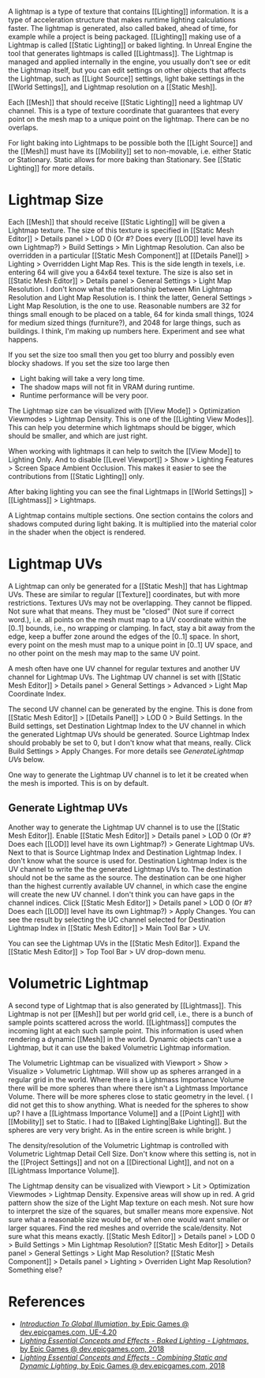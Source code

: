A lightmap is a type of texture that contains [[Lighting]] information.
It is a type of acceleration structure that makes runtime lighting calculations faster.
The lightmap is generated, also called baked, ahead of time, for example while a project is being packaged.
[[Lighting]] making use of a Lightmap is called [[Static Lighting]] or baked lighting.
In Unreal Engine the tool that generates lightmaps is called [[Lightmass]].
The Lightmap is managed and applied internally in the engine, you usually don't see or edit the Lightmap itself,
but you can edit settings on other objects that affects the Lightmap, such as [[Light Source]] settings, light bake settings in the [[World Settings]], and Lightmap resolution on a [[Static Mesh]].

Each [[Mesh]] that should receive [[Static Lighting]] need a lightmap UV channel.
This is a type of texture coordinate that guarantees that every point on the mesh map to a unique point on the lightmap.
There can be no overlaps.

For light baking into Lightmaps to be possible both the [[Light Source]] and the [[Mesh]] must have its [[Mobility]] set to non-movable, i.e. either Static or Stationary.
Static allows for more baking than Stationary.
See [[Static Lighting]] for more details.

# Lightmap Size

Each [[Mesh]] that should receive [[Static Lighting]] will be given a Lightmap texture.
The size of this texture is specified in [[Static Mesh Editor]] > Details panel > LOD 0 (Or #? Does every [[LOD]] level have its own Lightmap?) > Build Settings > Min Lightmap Resolution.
Can also be overridden in a particular [[Static Mesh Component]] at [[Details Panel]] > Lighting > Overridden Light Map Res.
This is the side length in texels, i.e. entering 64 will give you a 64x64 texel texture.
The size is also set in [[Static Mesh Editor]] > Details panel > General Settings > Light Map Resolution.
I don't know what the relationship between Min Lightmap Resolution and Light Map Resolution is.
I think the latter, General Settings > Light Map Resolution, is the one to use.
Reasonable numbers are 32 for things small enough to be placed on a table, 64 for kinda small things, 1024 for medium sized things (furniture?), and 2048 for large things, such as buildings.
I think, I'm making up numbers here. Experiment and see what happens.

If you set the size too small then you get too blurry and possibly even blocky shadows.
If you set the size too large then
- Light baking will take a very long time.
- The shadow maps will not fit in VRAM during runtime.
- Runtime performance will be very poor.

The Lightmap size can be visualized with [[View Mode]] > Optimization Viewmodes > Lightmap Density.
This is one of the [[Lighting View Modes]].
This can help you determine which lightmaps should be bigger, which should be smaller, and which are just right.


When working with lightmaps it can help to switch the [[View Mode]] to Lighting Only.
And to disable [[Level Viewport]] > Show > Lighting Features > Screen Space Ambient Occlusion.
This makes it easier to see the contributions from [[Static Lighting]] only.

After baking lighting you can see the final Lightmaps in [[World Settings]] > [[Lightmass]] > Lightmaps.

A Lightmap contains multiple sections.
One section contains the colors and shadows computed during light baking.
It is multiplied into the material color in the shader when the object is rendered.


# Lightmap UVs

A Lightmap can only be generated for a [[Static Mesh]] that has Lightmap UVs.
These are similar to regular [[Texture]] coordinates, but with more restrictions.
Textures UVs may not be overlapping.
They cannot be flipped. Not sure what that means.
They must be "closed" (Not sure if correct word.), i.e. all points on the mesh must map to a UV coordinate within the [0..1] bounds, i.e., no wrapping or clamping.
In fact, stay a bit away from the edge, keep a buffer zone around the edges of the [0..1] space.
In short, every point on the mesh must map to a unique point in [0..1] UV space, and no other point on the mesh may map to the same UV point.

A mesh often have one UV channel for regular textures and another UV channel for Lightmap UVs.
The Lightmap UV channel is set with [[Static Mesh Editor]] > Details panel > General Settings > Advanced > Light Map Coordinate Index.

The second UV channel can be generated by the engine.
This is done from [[Static Mesh Editor]] > [[Details Panel]] > LOD 0 > Build Settings.
In the Build settings, set Destination Lightmap Index to the UV channel in which the generated Lightmap UVs should be generated.
Source Lightmap Index should probably be set to 0, but I don't know what that means, really.
Click Build Settings > Apply Changes.
For more details see _GenerateLightmap UVs_ below.

One way to generate the Lightmap UV channel is to let it be created when the mesh is imported. This is on by default.


## Generate Lightmap UVs

Another way to generate the Lightmap UV channel is to use the [[Static Mesh Editor]].
Enable [[Static Mesh Editor]] > Details panel > LOD 0 (Or #? Does each [[LOD]] level have its own Lightmap?) > Generate Lightmap UVs.
Next to that is Source Lightmap Index and Destination Lightmap Index.
I don't know what the source is used for.
Destination Lightmap Index is the UV channel to write the the generated Lightmap UVs to.
The destination should not be the same as the source.
The destination can be one higher than the highest currently available UV channel, in which case the engine will create the new UV channel.
I don't think you can have gaps in the channel indices.
Click [[Static Mesh Editor]] > Details panel > LOD 0 (Or #? Does each [[LOD]] level have its own Lightmap?) > Apply Changes.
You can see the result by selecting the UC channel selected for Destination Lightmap Index in [[Static Mesh Editor]] > Main Tool Bar > UV.

You can see the Lightmap UVs in the [[Static Mesh Editor]].
Expand the [[Static Mesh Editor]] > Top Tool Bar > UV drop-down menu.


# Volumetric Lightmap

A second type of Lightmap that is also generated by [[Lightmass]].
This Lightmap is not per [[Mesh]] but per world grid cell, i.e., there is a bunch of sample points scattered across the world.
[[Lightmass]] computes the incoming light at each such sample point.
This information is used when rendering a dynamic [[Mesh]] in the world.
Dynamic objects can't use a Lightmap, but it can use the baked Volumetric Lightmap information.

The Volumetric Lightmap can be visualized with Viewport > Show > Visualize > Volumetric Lightmap.
Will show up as spheres arranged in a regular grid in the world.
Where there is a Lightmass Importance Volume there will be more spheres than where there isn't a Lightmass Importance Volume.
There will be more spheres close to static geometry in the level.
(
I did not get this to show anything.
What is needed for the spheres to show up?
I have a [[Lightmass Importance Volume]] and a [[Point Light]] with [[Mobility]] set to Static.
I had to [[Baked Lighting|Bake Lighting]].
But the spheres are very very bright. As in the entire screen is while bright.
)

The density/resolution of the Volumetric Lightmap is controlled with Volumetric Lightmap Detail Cell Size.
Don't know where this setting is, not in the [[Project Settings]] and not on a [[Directional Light]], and not on a [[Lightmass Importance Volume]].

The Lightmap density can be visualized with Viewport > Lit > Optimization Viewmodes > Lightmap Density.
Expensive areas will show up in red.
A grid pattern show the size of the Light Map texture on each mesh.
Not sure how to interpret the size of the squares, but smaller means more expensive.
Not sure what a reasonable size would be, of when one would want smaller or larger squares.
Find the red meshes and override the scale/density.
Not sure what this means exactly.
[[Static Mesh Editor]] > Details panel > LOD 0 > Build Settings > Min Lightmap Resolution?
[[Static Mesh Editor]] > Details panel > General Settings > Light Map Resolution?
[[Static Mesh Component]] > Details panel > Lighting > Overriden Light Map Resolution?
Something else?


# References

- [_Introduction To Global Illumiation_, by Epic Games @ dev.epicgames.com, UE-4.20](https://dev.epicgames.com/community/learning/courses/yon/introducing-global-illumination/yo8/introduction-to-global-illumination)
- [_Lighting Essential Concepts and Effects - Baked Lighting - Lightmaps_, by Epic Games @ dev.epicgames.com, 2018](https://dev.epicgames.com/community/learning/courses/Xwp/lighting-essential-concepts-and-effects/zVO/baked-lighting-lightmaps)
- [_Lighting Essential Concepts and Effects - Combining Static and Dynamic Lighting_, by Epic Games @ dev.epicgames.com, 2018](https://dev.epicgames.com/community/learning/courses/Xwp/lighting-essential-concepts-and-effects/P0R/combining-static-and-dynamic-lighting)

